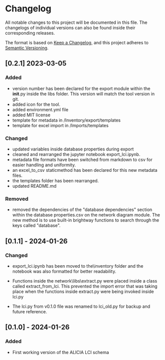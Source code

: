 # Changelog

All notable changes to this project will be documented in this file. The changelogs of individual versions can also be found inside their corresponding releases.

The format is based on [Keep a Changelog](https://keepachangelog.com/en/1.1.0/), and this project adheres to [Semantic Versioning](https://semver.org/spec/v2.0.0.html).

## [0.2.1] 2023-03-05

### Added

- version number has been declared for the export module within the __init__.py inside the libs folder. This version will match the tool version in git.
- added icon for the tool.
- added environment.yml file
- added MIT license
- template for metadata in /Inventory/export/templates
- template for excel import in /Imports/templates


### Changed
- updated variables inside database properties during export
- cleaned and rearranged the jupyter notebook export_lci.ipynb. 
- metadata file formats have been switched from markdown to csv for easier handling and uniformity.
- an excel_to_csv staticmethod has been declared for this new metadata files.
- the templates folder has been rearranged.
- updated README.md


### Removed

- removed the dependencies of the "database dependencies" section within the database properties.csv on the network diagram module. The new method is to use built-in brightway functions to search through the keys called "database".

## [0.1.1] - 2024-01-26

### Changed
- export_lci.ipynb has been moved to the\inventory folder and the notebook was also formatted for better readability.

- Functions inside the network\libs\extract.py were placed inside a class called extract_from_lci. This prevented the import error that was taking place when the functions inside extract.py were being invoked inside lci.py

- The lci.py from v0.1.0  file was renamed to lci_old.py for backup and future reference.

## [0.1.0] - 2024-01-26

### Added
- First working version of the ALICIA LCI schema